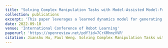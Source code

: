 ```yaml
---
title: "Solving Complex Manipulation Tasks with Model-Assisted Model-Free Reinforcement Learning"
collection: publications
excerpt: 'This paper leverages a learned dynamics model for generating new data to improve the sample efficiency of DRL.'
date: 2022-09-10
venue: 'International Conference of Robot Learning'
paperurl: 'https://openreview.net/pdf?id=7CrXRhmzVVR'
citation: Jianshu Hu, Paul Weng. Solving Complex Manipulation Tasks with Model-Assisted Model-Free Reinforcement Learning. CoRL 2022.
---
```

